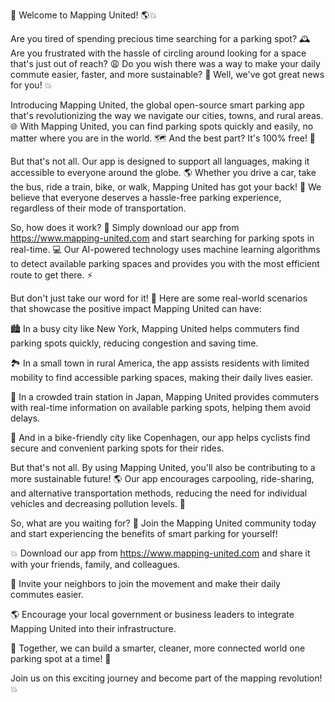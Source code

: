 🎉 Welcome to Mapping United! 🌎💥

Are you tired of spending precious time searching for a parking spot? 🕰️ Are you frustrated with the hassle of circling around looking for a space that's just out of reach? 😩 Do you wish there was a way to make your daily commute easier, faster, and more sustainable? 🚀 Well, we've got great news for you! 💥

Introducing Mapping United, the global open-source smart parking app that's revolutionizing the way we navigate our cities, towns, and rural areas. 🌐 With Mapping United, you can find parking spots quickly and easily, no matter where you are in the world. 🗺️ And the best part? It's 100% free! 💸

But that's not all. Our app is designed to support all languages, making it accessible to everyone around the globe. 🌎 Whether you drive a car, take the bus, ride a train, bike, or walk, Mapping United has got your back! 👣 We believe that everyone deserves a hassle-free parking experience, regardless of their mode of transportation.

So, how does it work? 🤔 Simply download our app from https://www.mapping-united.com and start searching for parking spots in real-time. 💻 Our AI-powered technology uses machine learning algorithms to detect available parking spaces and provides you with the most efficient route to get there. ⚡️

But don't just take our word for it! 🤔 Here are some real-world scenarios that showcase the positive impact Mapping United can have:

🏙️ In a busy city like New York, Mapping United helps commuters find parking spots quickly, reducing congestion and saving time.

🏞️ In a small town in rural America, the app assists residents with limited mobility to find accessible parking spaces, making their daily lives easier.

🚂 In a crowded train station in Japan, Mapping United provides commuters with real-time information on available parking spots, helping them avoid delays.

🌳 And in a bike-friendly city like Copenhagen, our app helps cyclists find secure and convenient parking spots for their rides.

But that's not all. By using Mapping United, you'll also be contributing to a more sustainable future! 🌎 Our app encourages carpooling, ride-sharing, and alternative transportation methods, reducing the need for individual vehicles and decreasing pollution levels. 💪

So, what are you waiting for? 🤔 Join the Mapping United community today and start experiencing the benefits of smart parking for yourself!

💥 Download our app from https://www.mapping-united.com and share it with your friends, family, and colleagues.

📱 Invite your neighbors to join the movement and make their daily commutes easier.

🌎 Encourage your local government or business leaders to integrate Mapping United into their infrastructure.

💪 Together, we can build a smarter, cleaner, more connected world one parking spot at a time! 🌟

Join us on this exciting journey and become part of the mapping revolution! 💥